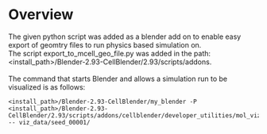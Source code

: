 # Overview

The given python script was added as a blender add on to enable easy export of geomtry files to run physics based simulation on. <br/>
The script export_to_mcell_geo_file.py was added in the path: <br/>
<install_path>/Blender-2.93-CellBlender/2.93/scripts/addons. <br/>
<br/>
The command that starts Blender and allows a simulation run to be visualized is as follows:
    
    <install_path>/Blender-2.93-CellBlender/my_blender -P <install_path>/Blender-2.93-CellBlender/2.93/scripts/addons/cellblender/developer_utilities/mol_viz_scripts/viz_mcell_run.py -- viz_data/seed_00001/
